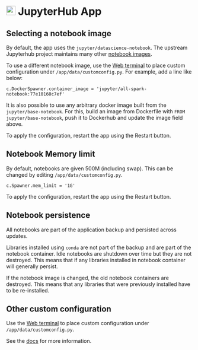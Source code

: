 # <img src="/documentation/img/jupyterhub-logo.png" width="25px"> JupyterHub App

## Selecting a notebook image

By default, the app uses the `jupyter/datascience-notebook`. The upstream Jupyterhub project
maintains many other [notebook images](https://jupyter-docker-stacks.readthedocs.io/en/latest/using/selecting.html).

To use a different notebook image, use the [Web terminal](/documentation//documentation/apps#web-terminal)
to place custom configuration under `/app/data/customconfig.py`. For example,
add a line like below:

```
c.DockerSpawner.container_image = 'jupyter/all-spark-notebook:77e10160c7ef'
```

It is also possible to use any arbitrary docker image built from the `jupyter/base-notebook`.
For this, build an image from Dockerfile with `FROM jupyter/base-notebook`, push it to Dockerhub
and update the image field above.

To apply the configuration, restart the app using the Restart button.

## Notebook Memory limit

By default, notebooks are given 500M (including swap). This can be changed by editing `/app/data/customconfig.py`.

```
c.Spawner.mem_limit = '1G'
```

To apply the configuration, restart the app using the Restart button.

## Notebook persistence

All notebooks are part of the application backup and persisted across updates.

Libraries installed using `conda` are not part of the backup and are part of the notebook container.
Idle notebooks are shutdown over time but they are not destroyed. This means that if any libraries
installed in notebook container will generally persist.

If the notebook image is changed, the old notebook containers are destroyed. This means that
any libraries that were previously installed have to be re-installed.

## Other custom configuration

Use the [Web terminal](/documentation//documentation/apps#web-terminal)
to place custom configuration under `/app/data/customconfig.py`.

See the [docs](https://github.com/jupyterhub/jupyterhub-deploy-docker#run-jupyterhub) for
more information.


